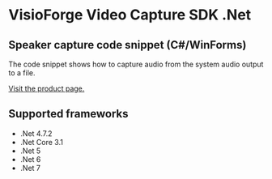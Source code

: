 ﻿# VisioForge Video Capture SDK .Net

## Speaker capture code snippet (C#/WinForms)

The code snippet shows how to capture audio from the system audio output to a file.

[Visit the product page.](https://www.visioforge.com/video-capture-sdk-net)

## Supported frameworks

* .Net 4.7.2
* .Net Core 3.1
* .Net 5
* .Net 6
* .Net 7